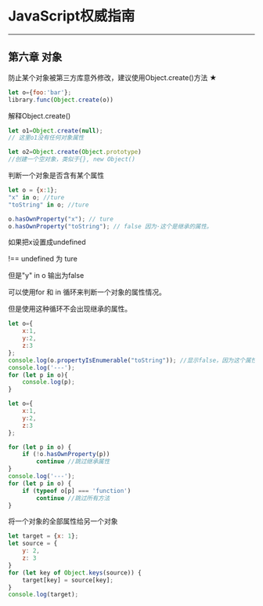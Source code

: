 







# JavaScript权威指南

---

## 第六章 **对象**

防止某个对象被第三方库意外修改，建议使用Object.create()方法 $\bigstar$

```javascript
let o={foo:'bar'};
library.func(Object.create(o))
```

解释Object.create()

```javascript
let o1=Object.create(null);
// 这里o1没有任何对象属性

let o2=Object.create(Object.prototype)
//创建一个空对象，类似于{}, new Object()
```

判断一个对象是否含有某个属性

```javascript
let o = {x:1};
"x" in o; //ture
"toString" in o; //ture

o.hasOwnProperty("x"); // ture
o.hasOwnProperty("toString"); // false 因为·这个是继承的属性。
```

如果把x设置成undefined

!== undefined 为 ture

但是"y" in o 输出为false



可以使用for 和 in 循环来判断一个对象的属性情况。

但是使用这种循环不会出现继承的属性。

```javascript
let o={
    x:1,
    y:2,
    z:3
};
console.log(o.propertyIsEnumerable("toString")); //显示false，因为这个属性不可枚举，也不是自由属性
console.log('---');
for (let p in o){
    console.log(p);
}
```



```javascript
let o={
    x:1,
    y:2,
    z:3
};

for (let p in o) {
    if (!o.hasOwnProperty(p))
        continue //跳过继承属性
}
console.log('---');
for (let p in o) {
    if (typeof o[p] === 'function')
        continue //跳过所有方法
}
```

将一个对象的全部属性给另一个对象

```javascript
let target = {x: 1};
let source = {
    y: 2,
    z: 3
}
for (let key of Object.keys(source)) {
    target[key] = source[key];
}
console.log(target);
```













